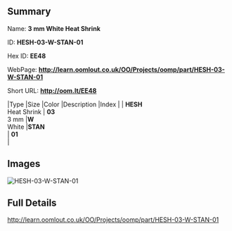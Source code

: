 

## Summary
 
Name: __3 mm White Heat Shrink__

ID: __HESH-03-W-STAN-01__

Hex ID: __EE48__

WebPage: __http://learn.oomlout.co.uk/OO/Projects/oomp/part/HESH-03-W-STAN-01__

Short URL: __http://oom.lt/EE48__


|Type   |Size   |Color   |Description   |Index   |
| __HESH__ <br>Heat Shrink  | __03__<br>3 mm   |__W__<br>White    |__STAN__<br>    | __01__<br>  |


## Images
![HESH-03-W-STAN-01](http://oomlout.com/oomp-gen/parts/HESH-03-W-STAN-01/HESH-03-W-STAN-01_420.jpg)

## Full Details

 http://learn.oomlout.co.uk/OO/Projects/oomp/part/HESH-03-W-STAN-01

